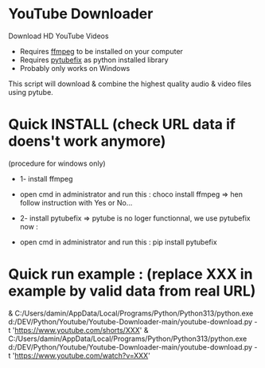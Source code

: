 # YouTube Downloader

Download HD YouTube Videos

- Requires [ffmpeg](https://www.ffmpeg.org/download.html) to be installed on your computer
- Requires [pytubefix](https://korben.info/pytubefix-telechargement-videos-youtube-python.html) as python installed library
- Probably only works on Windows


This script will download & combine the highest quality audio & video files using pytube.


# Quick INSTALL (check URL data if doens't work anymore)
(procedure for windows only)
- 1- install ffmpeg
- open cmd in administrator and run this :
choco install ffmpeg
=> hen follow instruction with Yes or No...

- 2- install pytubefix
=> pytube is no loger functionnal, we use pytubefix now :
- open cmd in administrator and run this :
pip install pytubefix


# Quick run example : (replace XXX in example by valid data from real URL)
& C:/Users/damin/AppData/Local/Programs/Python/Python313/python.exe d:/DEV/Python/Youtube/Youtube-Downloader-main/youtube-download.py -t 'https://www.youtube.com/shorts/XXX'
& C:/Users/damin/AppData/Local/Programs/Python/Python313/python.exe d:/DEV/Python/Youtube/Youtube-Downloader-main/youtube-download.py -t 'https://www.youtube.com/watch?v=XXX'

